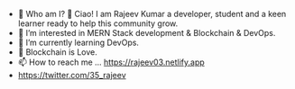 - 👋 Who am I? 🤨
Ciao! I am Rajeev Kumar a developer, student and a keen learner ready to help this community grow.
- 👀 I’m interested in MERN Stack development & Blockchain & DevOps.
- 🌱 I’m currently learning  DevOps.
- 💖 Blockchain is Love.
- 📫 How to reach me ... https://rajeev03.netlify.app
- https://twitter.com/35_rajeev



<!---
rajeev35/rajeev35 is a ✨ special ✨ repository because its `README.md` (this file) appears on your GitHub profile.
You can click the Preview link to take a look at your changes.
--->
